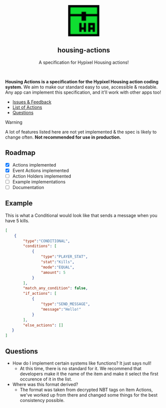 <div align="center">
    <img src="LOGO.svg" alt="Housetils Logo" height="100">
    <h2>housing-actions</h2>
    <p>A specification for Hypixel Housing actions!</p>
</div>

<br>

**Housing Actions is a specification for the Hypixel Housing action coding system.**
We aim to make our standard easy to use, accessible & readable. Any app can implement this specification, and it'll work with other apps too!

* [Issues & Feedback](https://github.com/housingdevs/housing-actions/issues)
* [List of Actions](https://github.com/housingdevs/housing-actions/blob/main/example/baseConditions.actions.json)
* [Questions](#questions)

> [!WARNING]
> A lot of features listed here are not yet implemented & the spec is likely to change often.
> **Not recommended for use in production.**

## Roadmap
* [x] Actions implemented
* [x] Event Actions implemented
* [ ] Action Holders implemented
* [ ] Example implementations
* [ ] Documentation

## Example
This is what a Conditional would look like that sends a message when you have 5 kills.
```json
[
    {
        "type":"CONDITIONAL", 
        "conditions": [
            {
                "type":"PLAYER_STAT",
                "stat":"Kills",
                "mode":"EQUAL",
                "amount": 5
            }
        ],
        "match_any_condition": false,
        "if_actions": [
            {
                "type":"SEND_MESSAGE",
                "message":"Hello!"
            }
        ],
        "else_actions": [] 
   }
]
```

## Questions
* How do I implement certain systems like functions? It just says null!
    * At this time, there is no standard for it. We recommend that developers make it the name of the item and make it select the first occurence of it in the list.
* Where was this format derived?
    * The format was taken from decrypted NBT tags on Item Actions, we've worked up from there and changed some things for the best consistency possible.
